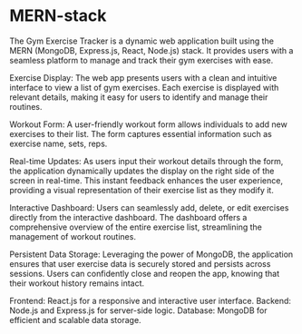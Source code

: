 # MERN-stack
The Gym Exercise Tracker is a dynamic web application built using the MERN (MongoDB, Express.js, React, Node.js) stack. It provides users with a seamless platform to manage and track their gym exercises with ease.

Exercise Display:
The web app presents users with a clean and intuitive interface to view a list of gym exercises.
Each exercise is displayed with relevant details, making it easy for users to identify and manage their routines.

Workout Form:
A user-friendly workout form allows individuals to add new exercises to their list.
The form captures essential information such as exercise name, sets, reps.

Real-time Updates:
As users input their workout details through the form, the application dynamically updates the display on the right side of the screen in real-time. This instant feedback enhances the user experience, providing a visual representation of their exercise list as they modify it.

Interactive Dashboard:
Users can seamlessly add, delete, or edit exercises directly from the interactive dashboard.
The dashboard offers a comprehensive overview of the entire exercise list, streamlining the management of workout routines.

Persistent Data Storage:
Leveraging the power of MongoDB, the application ensures that user exercise data is securely stored and persists across sessions.
Users can confidently close and reopen the app, knowing that their workout history remains intact.

Frontend: React.js for a responsive and interactive user interface.
Backend: Node.js and Express.js for server-side logic.
Database: MongoDB for efficient and scalable data storage.
